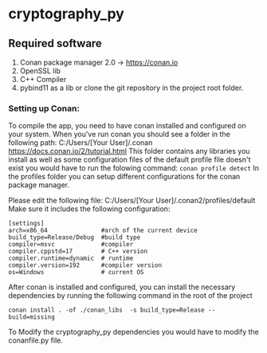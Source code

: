 # cryptography_py

## Required software

1. Conan package manager 2.0 -> https://conan.io
2. OpenSSL lib
3. C++ Compiler
4. pybind11 as a lib or clone the git repository in the project root folder.

### Setting up Conan:

To compile the app, you need to have conan installed and configured on your system.
When you've run conan you should see a folder in the following path: C:/Users/[Your User]/.conan
https://docs.conan.io/2/tutorial.html
This folder contains any libraries you install as well as some configuration files of the default profile file doesn't exist you would have to run the folowing command:
`conan profile detect`
In the profiles folder you can setup different configurations for the conan package manager.

Please edit the following file: C:/Users/[Your User]/.conan2/profiles/default
Make sure it includes the following configuration:
```
[settings]
arch=x86_64               #arch of the current device 
build_type=Release/Debug  #build type
compiler=msvc             #compiler
compiler.cppstd=17        # C++ version
compiler.runtime=dynamic  # runtime
compiler.version=192      #compiler version
os=Windows                # current OS
```

After conan is installed and configured, you can install the necessary dependencies by running the following command in the root of the project

`conan install . -of ./conan_libs  -s build_type=Release --build=missing`

To Modify the cryptography_py dependencies you would have to modify the conanfile.py file.
